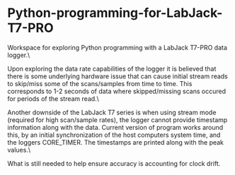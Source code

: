 # Python-programming-for-LabJack-T7-PRO
Workspace for exploring Python programming with a LabJack T7-PRO data logger.\

Upon exploring the data rate capabilities of the logger it is believed that there is some underlying hardware issue that can cause initial stream reads to skip/miss some of the scans/samples from time to time. This corresponds to 1-2 seconds of data where skipped/missing scans occured for periods of the stream read.\

Another downside of the LabJack T7 series is when using stream mode (required for high scan/sample rates), the logger cannot provide timestamp information along with the data. Current version of program works around this, by an initial synchronization of the host computers system time, and the loggers CORE_TIMER. The timestamps are printed along with the peak values.\

What is still needed to help ensure accuracy is accounting for clock drift.